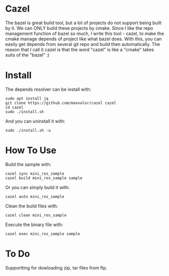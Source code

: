 # Cazel
The bazel is great build tool, but a lot of projects do not support being built by it. We can ONLY build these projects by cmake. Since I like the repo management function of bazel so much, I write this tool - cazel, to make the cmake manage depends of project like what bazel does. With this, you can easily get depends from several git repo and build then automatically. The reason that I call it cazel is that the word "cazel" is like a "cmake" takes suits of the "bazel" :)

# Install
The depends resolver can be install with:

    sudo apt install jq
    git clone https://github.com/maxvalor/cazel cazel
    cd cazel
    sudo ./install.sh

And you can uninstall it with:

    sudo ./install.sh -u

# How To Use
Build the sample with:

    cazel sync mini_ros_sample
    cazel build mini_ros_sample sample

Or you can simply build it with:

    cazel auto mini_ros_sample

Clean the build files with:

    cazel clean mini_ros_sample

Execute the binary file with:

    cazel exec mini_ros_sample sample



# To Do
Supportting for dowloading zip, tar files from ftp.
